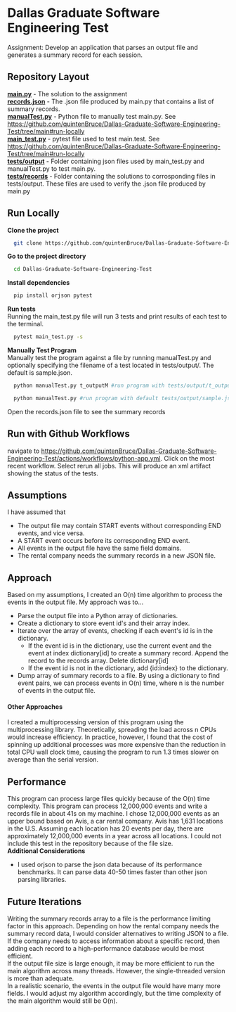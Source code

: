 # Dallas Graduate Software Engineering Test

Assignment: Develop an application that parses an output file and generates a summary record for each session.


## Repository Layout
**[main.py](main.py)** - The solution to the assignment\
**[records.json](records.json)** - The .json file produced by main.py that contains a list of summary records.  \
**[manualTest.py](manualTest.py)** - Python file to manually test main.py. See https://github.com/quintenBruce/Dallas-Graduate-Software-Engineering-Test/tree/main#run-locally \
**[main_test.py](main_test.py)** - pytest file used to test main.test. See https://github.com/quintenBruce/Dallas-Graduate-Software-Engineering-Test/tree/main#run-locally \
**[tests/output](tests/output)** - Folder containing json files used by main_test.py and manualTest.py to test main.py. \
**[tests/records](tests/records)** - Folder containing the solutions to corrosponding files in tests/output. These files are used to verify the .json file produced by main.py


## Run Locally

**Clone the project**

```bash
  git clone https://github.com/quintenBruce/Dallas-Graduate-Software-Engineering-Test
```

**Go to the project directory**

```bash
  cd Dallas-Graduate-Software-Engineering-Test
```

**Install dependencies**

```bash
  pip install orjson pytest
```

**Run tests**\
Running the main_test.py file will run 3 tests and print results of each test to the terminal. 

```bash
  pytest main_test.py -s
```

**Manually Test Program**\
Manually test the program against a file by running manualTest.py and optionally specifying the filename of a test located in tests/output/. The default is sample.json.

```bash
  python manualTest.py t_outputM #run program with tests/output/t_outputM.json
```
```bash
  python manualTest.py #run program with default tests/output/sample.json
```
Open the records.json file to see the summary records


## Run with Github Workflows

navigate to 
https://github.com/quintenBruce/Dallas-Graduate-Software-Engineering-Test/actions/workflows/python-app.yml. Click on the most recent workflow. Select rerun all jobs. This will produce an xml artifact showing the status of the tests. 




## Assumptions
I have assumed that
- The output file may contain START events without corresponding END events, and vice versa.
- A START event occurs before its corresponding END event.
- All events in the output file have the same field domains.
- The rental company needs the summary records in a new JSON file.

## Approach

Based on my assumptions, I created an O(n) time algorithm to process the events in the output file. My approach was to...
- Parse the output file into a Python array of dictionaries.
- Create a dictionary to store event id's and their array index.
- Iterate over the array of events, checking if each event's id is in the dictionary.
    - If the event id is in the dictionary, use the current event and the event at index dictionary[id] to create a summary record. Append the record to the records array. Delete dictionary[id]
    - If the event id is not in the dictionary, add {id:index} to the dictionary.
- Dump array of summary records to a file.
By using a dictionary to find event pairs, we can process events in O(n) time, where n is the number of events in the output file.

#### Other Approaches
I created a multiprocessing version of this program using the multiprocessing library. Theoretically, spreading the load across n CPUs would increase efficiency. In practice, however, I found that the cost of spinning up additional processes was more expensive than the reduction in total CPU wall clock time, causing the program to run 1.3 times slower on average than the serial version.

## Performance
This program can process large files quickly because of the O(n) time complexity. This program can process 12,000,000 events and write a records file in about 41s on my machine. I chose 12,000,000 events as an upper bound based on Avis, a car rental company. Avis has 1,631 locations in the U.S. Assuming each location has 20 events per day, there are approximately 12,000,000 events in a year across all locations. I could not include this test in the repository because of the file size. \
**Additional Considerations**
- I used orjson to parse the json data because of its performance benchmarks. It can parse data 40-50 times faster than other json parsing libraries.

## Future Iterations
Writing the summary records array to a file is the performance limiting factor in this approach. Depending on how the rental company needs the summary record data, I would consider alternatives to writing JSON to a file. If the company needs to access information about a specific record, then adding each record to a high-performance database would be most efficient.\
If the output file size is large enough, it may be more efficient to run the main algorithm across many threads. However, the single-threaded version is more than adequate.\
In a realistic scenario, the events in the output file would have many more fields. I would adjust my algorithm accordingly, but the time complexity of the main algorithm would still be O(n). 
